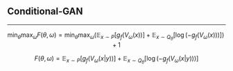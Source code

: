 ## Conditional-GAN

---

$$ 
\min_{\theta} \max_{\omega} F(\theta, \omega) = \min_{\theta} \max_{\omega} \left( \mathbb{E}_{x \sim P} \left[g_f(V_\omega(x))\right] + \mathbb{E}_{x \sim Q_\theta} \left[\log(-g_f(V_\omega(x)))\right] \right) + 1 
$$


$$ 
F(\theta, \omega) = \mathbb{E}_{x \sim P} \left[g_f(V_\omega(x | y))\right] + \mathbb{E}_{x \sim Q_\theta} \left[\log(-g_f(V_\omega(x | y)))\right] 
$$